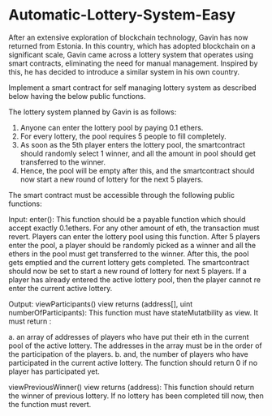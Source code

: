 # Automatic-Lottery-System-Easy

After an extensive exploration of blockchain technology, Gavin has now returned from Estonia. In this country, which has adopted blockchain on a significant scale, Gavin came across a lottery system that operates using smart contracts, eliminating the need for manual management. Inspired by this, he has decided to introduce a similar system in his own country.

Implement a smart contract for self managing lottery system as described below having the below public functions.

The lottery system planned by Gavin is as follows:

1. Anyone can enter the lottery pool by paying 0.1 ethers.
2. For every lottery, the pool requires 5 people to fill completely.
3. As soon as the 5th player enters the lottery pool, the smartcontract should randomly select 1 winner, and all the amount in pool should get transferred to the winner.
4. Hence, the pool will be empty after this, and the smartcontract should now start a new round of lottery for the next 5 players.


The smart contract must be accessible through the following public functions:

 

Input:
enter(): This function should be a payable function which should accept exactly 0.1ethers. For any other amount of eth, the transaction must revert. Players can enter the lottery pool using this function. After 5 players enter the pool, a player should be randomly picked as a winner and all the ethers in the pool must get transferred to the winner. After this, the pool gets emptied and the current lottery gets completed. The smartcontract should now be set to start a new round of lottery for next 5 players. If a player has already entered the active lottery pool, then the player cannot re enter the current active lottery.

 

Output:
viewParticipants() view returns (address[], uint numberOfParticipants): This function must have stateMutatbility as view. It must return :

a. an array of addresses of players who have put their eth in the current pool of the active lottery. The addresses in the array must be in the order of the participation of the players.
b. and, the number of players who have participated in the current active lottery. The function should return 0 if no player has participated yet.
 

viewPreviousWinner() view returns (address): This function should return the winner of previous lottery. If no lottery has been completed till now, then the function must revert.
